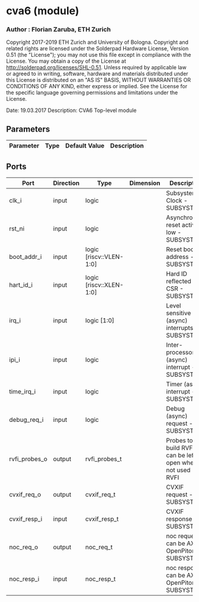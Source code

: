 # cva6 (module)

### Author : Florian Zaruba, ETH Zurich

 Copyright 2017-2019 ETH Zurich and University of Bologna.
 Copyright and related rights are licensed under the Solderpad Hardware
 License, Version 0.51 (the "License"); you may not use this file except in
 compliance with the License.  You may obtain a copy of the License at
 http://solderpad.org/licenses/SHL-0.51. Unless required by applicable law
 or agreed to in writing, software, hardware and materials distributed under
 this License is distributed on an "AS IS" BASIS, WITHOUT WARRANTIES OR
 CONDITIONS OF ANY KIND, either express or implied. See the License for the
 specific language governing permissions and limitations under the License.

 Date: 19.03.2017
 Description: CVA6 Top-level module

## Parameters
|Parameter|Type|Default Value|Description|
|-|-|-|-|
## Ports
|Port|Direction|Type|Dimension|Description|
|-|-|-|-|-|
|clk_i|input|logic|| Subsystem Clock - SUBSYSTEM|
|rst_ni|input|logic|| Asynchronous reset active low - SUBSYSTEM|
|boot_addr_i|input|logic [riscv::VLEN-1:0]|| Reset boot address - SUBSYSTEM|
|hart_id_i|input|logic [riscv::XLEN-1:0]|| Hard ID reflected as CSR - SUBSYSTEM|
|irq_i|input|logic [1:0]|| Level sensitive (async) interrupts - SUBSYSTEM|
|ipi_i|input|logic|| Inter-processor (async) interrupt - SUBSYSTEM|
|time_irq_i|input|logic|| Timer (async) interrupt - SUBSYSTEM|
|debug_req_i|input|logic|| Debug (async) request - SUBSYSTEM|
|rvfi_probes_o|output|rvfi_probes_t|| Probes to build RVFI, can be left open when not used - RVFI|
|cvxif_req_o|output|cvxif_req_t|| CVXIF request - SUBSYSTEM|
|cvxif_resp_i|input|cvxif_resp_t|| CVXIF response - SUBSYSTEM|
|noc_req_o|output|noc_req_t|| noc request, can be AXI or OpenPiton - SUBSYSTEM|
|noc_resp_i|input|noc_resp_t|| noc response, can be AXI or OpenPiton - SUBSYSTEM|
